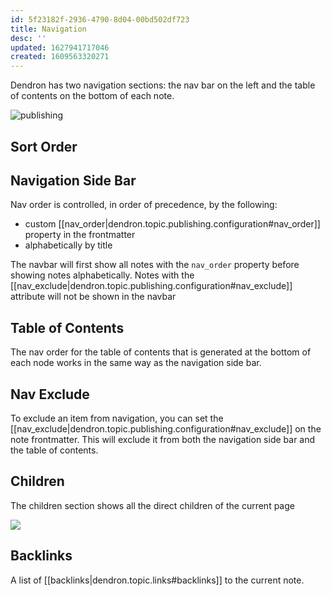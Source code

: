 ```yaml
---
id: 5f23182f-2936-4790-8d04-00bd502df723
title: Navigation
desc: ''
updated: 1627941717046
created: 1609563320271
---
```

Dendron has two navigation sections: the nav bar on the left and the table of contents on the bottom of each note. 

![publishing](https://foundation-prod-assetspublic53c57cce-8cpvgjldwysl.s3-us-west-2.amazonaws.com/assets/images/publishv2.nav.jpg)

## Sort Order

## Navigation Side Bar

Nav order is controlled, in order of precedence, by the following: 

- custom [[nav_order|dendron.topic.publishing.configuration#nav_order]] property in the frontmatter
- alphabetically by title

The navbar will first show all notes with the `nav_order` property before showing notes alphabetically. Notes with the [[nav_exclude|dendron.topic.publishing.configuration#nav_exclude]] attribute will not be shown in the navbar

## Table of Contents

The nav order for the table of contents that is generated at the bottom of each node works in the same way as the navigation side bar.

## Nav Exclude

To exclude an item from navigation, you can set the [[nav_exclude|dendron.topic.publishing.configuration#nav_exclude]] on the note frontmatter. This will exclude it from both the navigation side bar and the table of contents.

## Children

The children section shows all the direct children of the current page

![](https://foundation-prod-assetspublic53c57cce-8cpvgjldwysl.s3-us-west-2.amazonaws.com/assets/images/children-comp.png)


## Backlinks

A list of [[backlinks|dendron.topic.links#backlinks]] to the current note. 
